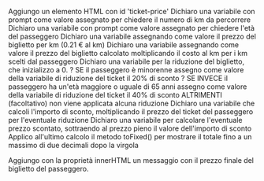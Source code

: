 Aggiungo un elemento HTML con id 'ticket-price'
Dichiaro una variabile con prompt come valore assegnato per chiedere il numero di km da percorrere
Dichiaro una variabile con prompt come valore assegnato per chiedere l'età del passeggero
Dichiaro una variabile assegnando come valore il prezzo del biglietto per km (0.21 € al km)
Dichiaro una variabile assegnando come valore il prezzo del biglietto calcolato moltiplicando il costo al km per i km scelti dal passeggero
Dichiaro una variabile per la riduzione del biglietto, che inizializzo a 0.
? SE il passeggero è minorenne
  assegno come valore della variabile di riduzione del ticket il 20% di sconto
? SE INVECE il passeggero ha un'età maggiore o uguale di 65 anni
  assegno come valore della variabile di riduzione del ticket il 40% di sconto
ALTRIMENTI (facoltativo)
  non viene applicata alcuna riduzione
Dichiaro una variabile che calcoli l'importo di sconto, moltiplicando il prezzo del ticket del passeggero per l'eventuale riduzione
Dichiaro una variabile per calcolare l'eventuale prezzo scontato, sottraendo al prezzo pieno il valore dell'importo di sconto
Applico all'ultimo calcolo il metodo toFixed() per mostrare il totale fino a un massimo di due decimali dopo la virgola
<!-- Faccio apparire un pop-up con la comunicazione del prezzo finale del biglietto. -->
Aggiungo con la proprietà innerHTML un messaggio con il prezzo finale del biglietto del passeggero.